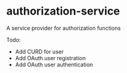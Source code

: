 # authorization-service
A service provider for authorization functions

Todo:
- Add CURD for user
- Add OAuth user registration
- Add OAuth user authentication